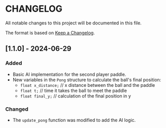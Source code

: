 # CHANGELOG
All notable changes to this project will be documented in this file.

The format is based on [Keep a Changelog](https://keepachangelog.com/en/1.1.0/).

## [1.1.0] - 2024-06-29
### Added
- Basic AI implementation for the second player paddle.
- New variables in the `Pong` structure to calculate the ball's final position:
    - `float x_distance;` // x distance between the ball and the paddle
    - `float t;` // time it takes the ball to meet the paddle
    - `float final_y;` // calculation of the final position in y

### Changed
- The `update_pong` function was modified to add the AI logic.
